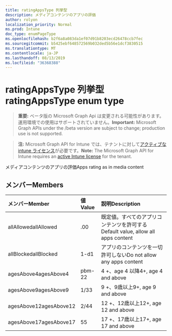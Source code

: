```yaml
---
title: ratingAppsType 列挙型
description: メディアコンテンツのアプリの評価
author: rolyon
localization_priority: Normal
ms.prod: Intune
doc_type: enumPageType
ms.openlocfilehash: b2f6a8a083da1ef07d91b8203ecd26478ccb7fec
ms.sourcegitcommit: b5425ebf648572569b032ded5b56e1dcf3830515
ms.translationtype: MT
ms.contentlocale: ja-JP
ms.lasthandoff: 08/13/2019
ms.locfileid: "36368388"
---
```

# <a name="ratingappstype-enum-type"></a><span data-ttu-id="a4c31-103">ratingAppsType 列挙型</span><span class="sxs-lookup"><span data-stu-id="a4c31-103">ratingAppsType enum type</span></span>

> <span data-ttu-id="a4c31-104">**重要:** ベータ版の Microsoft Graph Api は変更される可能性があります。運用環境での使用はサポートされていません。</span><span class="sxs-lookup"><span data-stu-id="a4c31-104">**Important:** Microsoft Graph APIs under the /beta version are subject to change; production use is not supported.</span></span>

> <span data-ttu-id="a4c31-105">**注:** Microsoft Graph API for Intune では、テナントに対して[アクティブな intune ライセンス](https://go.microsoft.com/fwlink/?linkid=839381)が必要です。</span><span class="sxs-lookup"><span data-stu-id="a4c31-105">**Note:** The Microsoft Graph API for Intune requires an [active Intune license](https://go.microsoft.com/fwlink/?linkid=839381) for the tenant.</span></span>

<span data-ttu-id="a4c31-106">メディアコンテンツのアプリの評価</span><span class="sxs-lookup"><span data-stu-id="a4c31-106">Apps rating as in media content</span></span>

## <a name="members"></a><span data-ttu-id="a4c31-107">メンバー</span><span class="sxs-lookup"><span data-stu-id="a4c31-107">Members</span></span>
|<span data-ttu-id="a4c31-108">メンバー</span><span class="sxs-lookup"><span data-stu-id="a4c31-108">Member</span></span>|<span data-ttu-id="a4c31-109">値</span><span class="sxs-lookup"><span data-stu-id="a4c31-109">Value</span></span>|<span data-ttu-id="a4c31-110">説明</span><span class="sxs-lookup"><span data-stu-id="a4c31-110">Description</span></span>|
|:---|:---|:---|
|<span data-ttu-id="a4c31-111">allAllowed</span><span class="sxs-lookup"><span data-stu-id="a4c31-111">allAllowed</span></span>|<span data-ttu-id="a4c31-112">.0</span><span class="sxs-lookup"><span data-stu-id="a4c31-112">0</span></span>|<span data-ttu-id="a4c31-113">既定値。すべてのアプリコンテンツを許可する</span><span class="sxs-lookup"><span data-stu-id="a4c31-113">Default value, allow all apps content</span></span>|
|<span data-ttu-id="a4c31-114">allBlocked</span><span class="sxs-lookup"><span data-stu-id="a4c31-114">allBlocked</span></span>|<span data-ttu-id="a4c31-115">1-d</span><span class="sxs-lookup"><span data-stu-id="a4c31-115">1</span></span>|<span data-ttu-id="a4c31-116">アプリのコンテンツを一切許可しない</span><span class="sxs-lookup"><span data-stu-id="a4c31-116">Do not allow any apps content</span></span>|
|<span data-ttu-id="a4c31-117">agesAbove4</span><span class="sxs-lookup"><span data-stu-id="a4c31-117">agesAbove4</span></span>|<span data-ttu-id="a4c31-118">pbm-2</span><span class="sxs-lookup"><span data-stu-id="a4c31-118">2</span></span>|<span data-ttu-id="a4c31-119">4 +、age 4 以降</span><span class="sxs-lookup"><span data-stu-id="a4c31-119">4+, age 4 and above</span></span>|
|<span data-ttu-id="a4c31-120">agesAbove9</span><span class="sxs-lookup"><span data-stu-id="a4c31-120">agesAbove9</span></span>|<span data-ttu-id="a4c31-121">1/3</span><span class="sxs-lookup"><span data-stu-id="a4c31-121">3</span></span>|<span data-ttu-id="a4c31-122">9 +、9歳以上</span><span class="sxs-lookup"><span data-stu-id="a4c31-122">9+, age 9 and above</span></span>|
|<span data-ttu-id="a4c31-123">agesAbove12</span><span class="sxs-lookup"><span data-stu-id="a4c31-123">agesAbove12</span></span>|<span data-ttu-id="a4c31-124">2/4</span><span class="sxs-lookup"><span data-stu-id="a4c31-124">4</span></span>|<span data-ttu-id="a4c31-125">12 +、12歳以上</span><span class="sxs-lookup"><span data-stu-id="a4c31-125">12+, age 12 and above</span></span> |
|<span data-ttu-id="a4c31-126">agesAbove17</span><span class="sxs-lookup"><span data-stu-id="a4c31-126">agesAbove17</span></span>|<span data-ttu-id="a4c31-127">5</span><span class="sxs-lookup"><span data-stu-id="a4c31-127">5</span></span>|<span data-ttu-id="a4c31-128">17 +、17歳以上</span><span class="sxs-lookup"><span data-stu-id="a4c31-128">17+, age 17 and above</span></span>|



